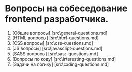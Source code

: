 # Вопросы на собеседование frontend разработчика.

1. [Общие вопросы] [src\general-questions.md]
2. [HTML вопросы] [src\html-questions.md]
3. [CSS вопросы] [src\css-questions.md]
4. [JS вопросы] [src\javascript-questions.md]
5. [SASS вопросы] [src\sass-questions.md]
6. [Вопросы по коду] [src\interesting-questions.md]
7. [Задачи на логику] [src\coding-questions.md]
